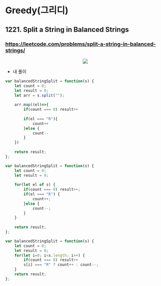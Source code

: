 # Greedy(그리디)

## 1221. Split a String in Balanced Strings

### https://leetcode.com/problems/split-a-string-in-balanced-strings/


<p align="center">
  <img src= "https://user-images.githubusercontent.com/33803975/108325503-79964f80-720c-11eb-8b84-4b0fc74ca70b.png"/>
</p>

* 내 풀이

```js
var balancedStringSplit = function(s) {
    let count = 0;
    let result = 0;
    let arr = s.split("");
    
    arr.map((el)=>{
        if(count === 0) result++
        
        if(el === "R"){
            count++
        }else {
            count--
        }
    })
    
    return result;
};
```


```js
var balancedStringSplit = function(s) {
    let count = 0;
    let result = 0;
    
    for(let el of s) {
        if(count === 0) result++;
        if(el === "R") {
            count++;
        }else {
            count--;
        }
    }
    
    return result;
};
```

```js
var balancedStringSplit = function(s) {
    let count = 0;
    let result = 0;
    for(let i=0; i<s.length; i++) {
        if(count === 0) result++
        s[i] === "R" ? count++ : count--;
    }
    return result;
};
```